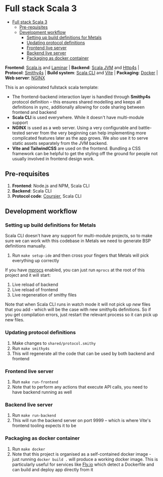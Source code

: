 # Full stack Scala 3

<!--toc:start-->
- [Full stack Scala 3](#full-stack-scala-3)
  - [Pre-requisites](#pre-requisites)
  - [Development workflow](#development-workflow)
    - [Setting up build definitions for Metals](#setting-up-build-definitions-for-metals)
    - [Updating protocol definitions](#updating-protocol-definitions)
    - [Frontend live server](#frontend-live-server)
    - [Backend live server](#backend-live-server)
    - [Packaging as docker container](#packaging-as-docker-container)
    <!--toc:end-->

**Frontend**: [Scala.js](https://www.scala-js.org/) and [Laminar](https://laminar.dev) | **Backend**: [Scala JVM](https://www.scala-lang.org/) and [Http4s](https://http4s.org/) | **Protocol**: [Smithy4s](https://disneystreaming.github.io/smithy4s/) | **Build system**: [Scala CLI](https://scala-cli.virtuslab.org/) and [Vite](https://vitejs.dev/) | **Packaging**: [Docker](https://hub.docker.com/) | **Web server**: [NGINX](https://nginx.org/)

This is an opinionated fullstack scala template:

- The frontend-backend interaction layer is handled through **Smithy4s** protocol definition – this ensures shared modelling and keeps all definitions in sync, additionally allowing for code sharing between frontend and backend
- **Scala CLI** is used everywhere. While it doesn't have multi-module support 
- **NGINX** is used as a web server. Using a very configurable and battle-tested server from the very beginning can help implementing more complicated features later as the app grows. We also use it to serve static assets separately from the JVM backend.
- **Vite and TailwindCSS** are used on the frontend. Bundling a CSS framework can be helpful to get the styling off the ground for people not usually involved in frontend design work.

## Pre-requisites

1. **Frontend**: Node.js and NPM, Scala CLI
2. **Backend**: Scala CLI
3. **Protocol code**: [Coursier](https://get-coursier.io/docs/overview), Scala CLI

## Development workflow

### Setting up build definitions for Metals

Scala CLI doesn't have any support for multi-module projects, so to make sure we can work with this codebase in Metals we need to generate BSP definitions manually.

1. Run `make setup-ide` and then cross your fingers that Metals will pick everything up correctly

If you have [mprocs](https://github.com/pvolok/mprocs) enabled, you can just run `mprocs` at
the root of this project and it will start:

1. Live reload of backend
2. Live reload of frontend
3. Live regeneration of smithy files

Note that when Scala CLI runs in watch mode it will not pick up _new_ files that you add - 
which will be the case with new smithy4s definitions. So if you get compilation errors, just restart 
the relevant process so it can pick up new files.

### Updating protocol definitions

1. Make changes to `shared/protocol.smithy`
2. Run `make smithy4s`
3. This will regenerate all the code that can be used by both backend and frontend

### Frontend live server

1. Run `make run-frontend`
2. Note that to perform any actions that execute API calls, you need to have backend running as well 

### Backend live server

1. Run `make run-backend`
2. This will run the backend server on port 9999 – which is where Vite's frontend tooling expects it to be

### Packaging as docker container

1. Run `make docker`
2. Note that this project is organised as a self-contained docker image - just running `docker build .` will produce a working docker image. This is particularly useful for services like [Fly.io](https://fly.io/) which detect a Dockerfile and can build and deploy app directly from it
